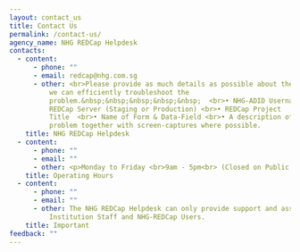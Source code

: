 ```yaml
---
layout: contact_us
title: Contact Us
permalink: /contact-us/
agency_name: NHG REDCap Helpdesk
contacts:
  - content:
      - phone: ""
      - email: redcap@nhg.com.sg
      - other: <br>Please provide as much details as possible about the problem so that
          we can efficiently troubleshoot the
          problem.&nbsp;&nbsp;&nbsp;&nbsp;&nbsp;  <br>• NHG-ADID Username <br>•
          REDCap Server (Staging or Production) <br>• REDCap Project
          Title  <br>• Name of Form & Data-Field <br>• A description of the
          problem together with screen-captures where possible.
    title: NHG REDCap Helpdesk
  - content:
      - phone: ""
      - email: ""
      - other: <p>Monday to Friday <br>9am - 5pm<br> (Closed on Public Holidays)</p>
    title: Operating Hours
  - content:
      - phone: ""
      - email: ""
      - other: The NHG REDCap Helpdesk can only provide support and assistance to NHG
          Institution Staff and NHG-REDCap Users.
    title: Important
feedback: ""
---
```


